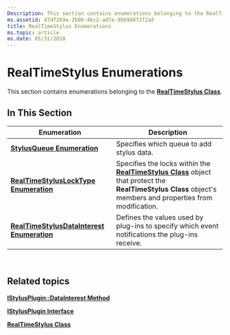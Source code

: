```yaml
---
Description: This section contains enumerations belonging to the RealTimeStylus Class.
ms.assetid: d7df269a-2b08-4bc2-ad7e-9b69d8f2f2a5
title: RealTimeStylus Enumerations
ms.topic: article
ms.date: 05/31/2018
---
```


# RealTimeStylus Enumerations

This section contains enumerations belonging to the [**RealTimeStylus Class**](realtimestylus-class.md).

## In This Section



| Enumeration                                                                  | Description                                                                                                                                                                                        |
|------------------------------------------------------------------------------|----------------------------------------------------------------------------------------------------------------------------------------------------------------------------------------------------|
| [**StylusQueue Enumeration**](/windows/desktop/api/RTSCom/ne-rtscom-stylusqueue)                               | Specifies which queue to add stylus data.<br/>                                                                                                                                               |
| [**RealTimeStylusLockType Enumeration**](/windows/desktop/api/RTSCom/ne-rtscom-realtimestyluslocktype)         | Specifies the locks within the [**RealTimeStylus Class**](realtimestylus-class.md) object that protect the **RealTimeStylus Class** object's members and properties from modification.<br/> |
| [**RealTimeStylusDataInterest Enumeration**](/windows/desktop/api/RTSCom/ne-rtscom-realtimestylusdatainterest) | Defines the values used by plug-ins to specify which event notifications the plug-ins receive.<br/>                                                                                          |



 

## Related topics

<dl> <dt>

[**IStylusPlugin::DataInterest Method**](/windows/desktop/api/RTSCom/nf-rtscom-istylusplugin-datainterest)
</dt> <dt>

[**IStylusPlugin Interface**](/windows/desktop/api/RTSCom/nn-rtscom-istylusplugin)
</dt> <dt>

[**RealTimeStylus Class**](realtimestylus-class.md)
</dt> </dl>

 

 




